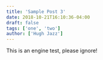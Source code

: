 ```yaml
---
title: 'Sample Post 3'
date: 2018-10-21T16:10:36-04:00
draft: false
tags: ['one', 'two']
author: ['Hugh Jazz']
---
```


This is an engine test, please ignore!
